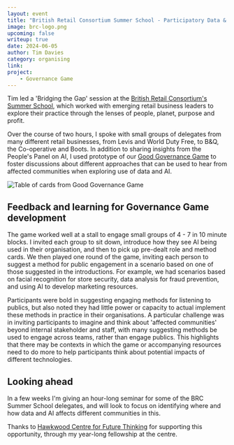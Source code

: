```yaml
---
layout: event
title: "British Retail Consortium Summer School - Participatory Data & AI Governance"
image: brc-logo.png
upcoming: false
writeup: true
date: 2024-06-05
author: Tim Davies
category: organising
link: 
project: 
    - Governance Game
---
```


Tim led a 'Bridging the Gap' session at the [British Retail Consortium's Summer School](https://www.brclearning.org.uk/course/brcsummerschool), which worked with emerging retail business leaders to explore their practice through the lenses of people, planet, purpose and profit. 

<!--more-->

Over the course of two hours, I spoke with small groups of delegates from many different retail businesses, from Levis and World Duty Free, to B&Q, the Co-operative and Boots. In addition to sharing insights from the People's Panel on AI, I used prototype of our [Good Governance Game](/game) to foster discussions about different approaches that can be used to hear from affected communities when exploring use of data and AI.

![Table of cards from Good Governance Game]({{site.baseurl}}/assets/events/2024-06-05-GoodGovernanceGame.png)

## Feedback and learning for Governance Game development

The game worked well at a stall to engage small groups of 4 - 7 in 10 minute blocks. I invited each group to sit down, introduce how they see AI being used in their organisation, and then to pick up pre-dealt role and method cards. We then played one round of the game, inviting each person to suggest a method for public engagement in a scenario based on one of those suggested in the introductions. For example, we had scenarios based on facial recognition for store security, data analysis for fraud prevention, and using AI to develop marketing resources. 

Participants were bold in suggesting engaging methods for listening to publics, but also noted they had little power or capacity to actual implement these methods in practice in their organisations. A particular challenge was in inviting participants to imagine and think about 'affected communities' beyond internal stakeholder and staff, with many suggesting methods be used to engage across teams, rather than engage publics. This highlights that there may be contexts in which the game or accompanying resources need to do more to help participants think about potential impacts of different technologies.  

## Looking ahead

In a few weeks I'm giving an hour-long seminar for some of the BRC Summer School delegates, and will look to focus on identifying where and how data and AI affects different communities in this. 

Thanks to [Hawkwood Centre for Future Thinking](https://www.hawkwoodcollege.co.uk/) for supporting this opportunity, through my year-long fellowship at the centre.  



